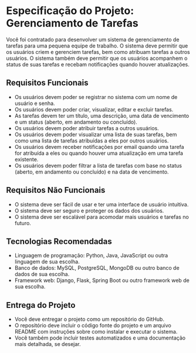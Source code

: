 # Especificação do Projeto: Gerenciamento de Tarefas

Você foi contratado para desenvolver um sistema de gerenciamento de tarefas para uma pequena equipe de trabalho. O sistema deve permitir que os usuários criem e gerenciem tarefas, bem como atribuam tarefas a outros usuários. O sistema também deve permitir que os usuários acompanhem o status de suas tarefas e recebam notificações quando houver atualizações.

## Requisitos Funcionais

- Os usuários devem poder se registrar no sistema com um nome de usuário e senha.
- Os usuários devem poder criar, visualizar, editar e excluir tarefas.
- As tarefas devem ter um título, uma descrição, uma data de vencimento e um status (aberto, em andamento ou concluído).
- Os usuários devem poder atribuir tarefas a outros usuários.
- Os usuários devem poder visualizar uma lista de suas tarefas, bem como uma lista de tarefas atribuídas a eles por outros usuários.
- Os usuários devem receber notificações por email quando uma tarefa for atribuída a eles ou quando houver uma atualização em uma tarefa existente.
- Os usuários devem poder filtrar a lista de tarefas com base no status (aberto, em andamento ou concluído) e na data de vencimento.

## Requisitos Não Funcionais

- O sistema deve ser fácil de usar e ter uma interface de usuário intuitiva.
- O sistema deve ser seguro e proteger os dados dos usuários.
- O sistema deve ser escalável para acomodar mais usuários e tarefas no futuro.

## Tecnologias Recomendadas

- Linguagem de programação: Python, Java, JavaScript ou outra linguagem de sua escolha.
- Banco de dados: MySQL, PostgreSQL, MongoDB ou outro banco de dados de sua escolha.
- Framework web: Django, Flask, Spring Boot ou outro framework web de sua escolha.

## Entrega do Projeto

- Você deve entregar o projeto como um repositório do GitHub.
- O repositório deve incluir o código fonte do projeto e um arquivo README com instruções sobre como instalar e executar o sistema.
- Você também pode incluir testes automatizados e uma documentação mais detalhada, se desejar.